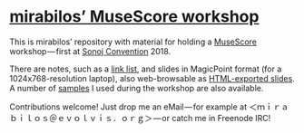 # [mirabilos’ MuseScore workshop](https://mirabilos.edugit.org/mscore-workshop/)

This is mirabilos’ repository with material for holding a
[MuseScore](https://musescore.org/en) workshop — first at
[Sonoj Convention](https://sonoj.org/) 2018.

There are notes, such as a [link list](https://mirabilos.edugit.org/mscore-workshop/notes/linklist.htm),
and slides in MagicPoint format (for a 1024x768-resolution laptop),
also web-browsable as [HTML-exported slides](https://mirabilos.edugit.org/mscore-workshop/html/index.html).
A number of [samples](samples/) I used during the workshop are also available.

Contributions welcome! Just drop me an eMail — for example
at ＜ｍｉｒａｂｉｌｏｓ＠ｅｖｏｌｖｉｓ．ｏｒｇ＞ — or
catch me in Freenode IRC!
